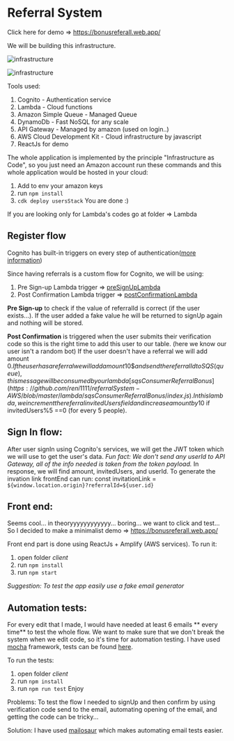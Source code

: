 

# Referral System

Click here for demo => https://bonusreferall.web.app/

We will be building this infrastructure.

![infrastructure](https://firebasestorage.googleapis.com/v0/b/bonusreferall.appspot.com/o/Amitree%20%287%29.png?alt=media&token=47e36421-827b-4375-916d-312d63b5416d)

![infrastructure](https://firebasestorage.googleapis.com/v0/b/bonusreferall.appspot.com/o/SignIn.png?alt=media&token=6196f764-fb5b-43f0-a6c3-5ca265d56f66)

Tools used: 
1. Cognito - Authentication service
2. Lambda - Cloud functions
3. Amazon Simple Queue - Managed Queue
4. DynamoDb - Fast NoSQL for any scale
5. API Gateway - Managed by amazon (used on login..)
6. AWS Cloud Development Kit - Cloud infrastructure by javascript
7. ReactJs for demo

The whole application is implemented by the principle "Infrastructure as Code", so you just need an Amazon account run these commands and this whole application would be hosted in your cloud:

1. Add to env your amazon keys
2. run `npm install`  
3. `cdk deploy usersStack`
You are done :)

If you are looking only for Lambda's codes go at folder => Lambda

## Register flow

Cognito has built-in triggers on every step of authentication([more information](https://docs.aws.amazon.com/cognito/latest/developerguide/cognito-user-identity-pools-working-with-aws-lambda-triggers.html?icmpid=docs_cognito_console))

Since having referrals is a custom flow for Cognito, we will be using:

 1. Pre Sign-up Lambda trigger => [preSignUpLambda](https://github.com/reni1111/referralSystem-AWS/blob/master/lambda/preSignUpLambda/index.js)
 2. Post Confirmation Lambda trigger => [postConfirmationLambda](https://github.com/reni1111/referralSystem-AWS/blob/master/lambda/postConfirmationLambda/index.js)

**Pre Sign-up** to check if the value of referralId is correct (if the user exists...).
If the user added a fake value he will be returned to signUp again and nothing will be stored.

**Post Confirmation** is triggered when the user submits their verification code so this is the right time to add this user to our table. (here we know our user isn't a random bot)
If the user doesn't have a referral we will add amount 0$.
If the user has a referral we will add amount 10\$ and send the referralId to SQS (queue), this message will be consumed by our lambda [sqsConsumerReferralBonus](https://github.com/reni1111/referralSystem-AWS/blob/master/lambda/sqsConsumerReferralBonus/index.js).
In this lambda, we increment the referral invitedUsers field and increase amount by 10$ if invitedUsers%5 ==0 (for every 5 people). 


## Sign In flow:

After user signIn using Cognito's services, we will get the JWT token which we will use to get the user's data.
*Fun fact: We don't send any userId to API Gateway, all of the info needed is taken from the token payload.*
In response, we will find amount, invitedUsers, and userId.
To generate the invation link frontEnd can run:
    const  invitationLink = `${window.location.origin}?referralId=${user.id}`

## Front end:
Seems cool... in theoryyyyyyyyyyyy... boring... we want to click and test...
So I decided to make a minimalist demo =>  https://bonusreferall.web.app/

Front end part is done using ReactJs + Amplify (AWS services).
To run it:
1. open folder *client*
2. run `npm install`
3. run `npm start`

*Suggestion: To test the app easily use a fake email generator* 

## Automation tests:
For every edit that I made, I would have needed at least 6 emails ** every time** to test the whole flow.
We want to make sure that we don't break the system when we edit code, so it's time for automation testing.
I have used [mocha](https://www.npmjs.com/package/mocha) framework, tests can be found [here](https://github.com/reni1111/referralSystem-AWS/blob/master/client/test/Test.js).

To run the tests:
1. open folder *client*
2. run `npm install`
3. run `npm run test`
Enjoy

Problems:
To test the flow I needed to signUp and then confirm by using verification code send to the email, automating opening of the email, and getting the code can be tricky...

Solution:
I have used [mailosaur](https://mailosaur.com/) which makes automating email tests easier.
